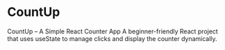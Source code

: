 # CountUp
CountUp – A Simple React Counter App A beginner-friendly React project that uses useState to manage clicks and display the counter dynamically.
